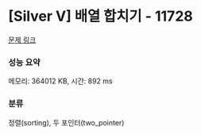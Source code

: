# [Silver V] 배열 합치기 - 11728 

[문제 링크](https://www.acmicpc.net/problem/11728) 

### 성능 요약

메모리: 364012 KB, 시간: 892 ms

### 분류

정렬(sorting), 두 포인터(two_pointer)

